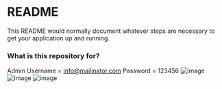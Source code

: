 # README #

This README would normally document whatever steps are necessary to get your application up and running.

### What is this repository for? ###
Admin 
Username = info@mailinator.com
Password = 123456
![image](https://github.com/bajya/dreamcast/assets/174097699/68666eab-3b40-4644-99de-df3f80a64ea7)
![image](https://github.com/bajya/dreamcast/assets/174097699/a06b7c5b-c3b2-4c2e-b5fa-050344072ae5)
![image](https://github.com/bajya/dreamcast/assets/174097699/0b1a5a0f-6dfa-4569-b87c-d5e4ba0125cb)
